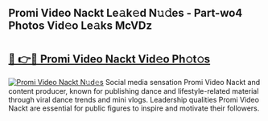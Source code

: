 ## Promi Video Nackt Le𝚊k𝚎d N𝚞𝚍es - Part-wo4 Photos Vid𝚎o Le𝚊ks McVDz

# <h2><a href="http://fb4izvd.evod.top/?m=Promi+Video+Nackt">🔗 👉🔴 Promi Video Nackt Vid𝚎o Ph𝚘t𝚘s</a></h2>

[![Promi Video Nackt N𝚞d𝚎s](https://i.imgur.com/8V9OHl7.gif)](http://fb4izvd.evod.top/?m=Promi+Video+Nackt)
Social media sensation Promi Video Nackt and content producer, known for publishing dance and lifestyle-related material through viral dance trends and mini vlogs. Leadership qualities Promi Video Nackt are essential for public figures to inspire and motivate their followers. 
